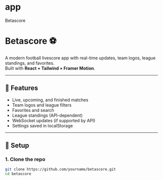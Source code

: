 # app
Betascore
# Betascore ⚽
A modern football livescore app with real-time updates, team logos, league standings, and favorites.  
Built with **React + Tailwind + Framer Motion**.

---

## 🚀 Features
- Live, upcoming, and finished matches
- Team logos and league filters
- Favorites and search
- League standings (API-dependent)
- WebSocket updates (if supported by API)
- Settings saved in localStorage

---

## 🔧 Setup

### 1. Clone the repo
```bash
git clone https://github.com/yourname/betascore.git
cd betascore
